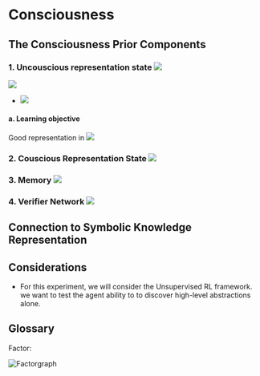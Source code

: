 

# Consciousness

## The Consciousness Prior Components

### 1. Uncouscious representation state <img src="https://render.githubusercontent.com/render/math?math=h_{t}">

<img src="https://render.githubusercontent.com/render/math?math=h_{t} = F(x_{t}, h_{t-1})">

- <img src="https://latex.codecogs.com/gif.latex?O_t=\text { Onset event at time bin } t " /> 


#### a. Learning objective
Good representation in <img src="https://render.githubusercontent.com/render/math?math=h_{t}">

### 2. Couscious Representation State <img src="https://render.githubusercontent.com/render/math?math=c_{t}">

### 3. Memory <img src="https://render.githubusercontent.com/render/math?math=m_{t}">

### 4. Verifier Network <img src="https://render.githubusercontent.com/render/math?math=V">


## Connection to Symbolic Knowledge Representation

## Considerations

* For this experiment, we will consider the Unsupervised RL framework. we want to test the agent ability to to discover high-level abstractions alone. 

## Glossary 

Factor:  

![Factorgraph](https://user-images.githubusercontent.com/1243127/134007219-49c06ab8-60c6-4c66-90a0-c25b5ad9cb4f.jpeg)
